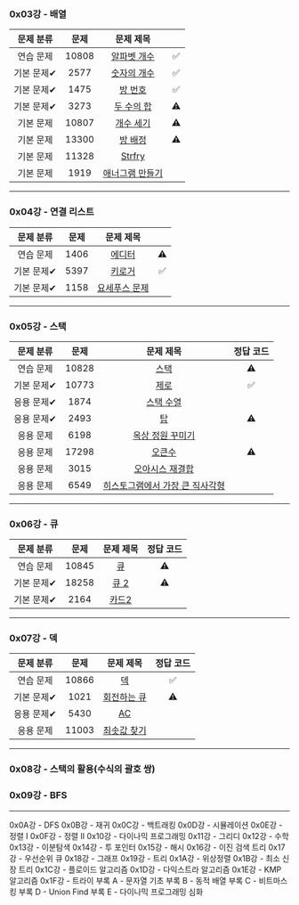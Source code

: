 ### 0x03강 - 배열
| 문제 분류 | 문제 | 문제 제목 |  |
| :--: | :--: | :--: | :--: |
| 연습 문제 | 10808 | [알파벳 개수](https://www.acmicpc.net/problem/10808) | ✅ |
| 기본 문제✔ | 2577 | [숫자의 개수](https://www.acmicpc.net/problem/2577) | ✅ |
| 기본 문제✔ | 1475 | [방 번호](https://www.acmicpc.net/problem/1475) | ✅ |
| 기본 문제✔ | 3273 | [두 수의 합](https://www.acmicpc.net/problem/3273) |  ⚠️ |
| 기본 문제 | 10807 | [개수 세기](https://www.acmicpc.net/problem/10807) | ⚠️ |
| 기본 문제 | 13300 | [방 배정](https://www.acmicpc.net/problem/13300) |  ⚠️ |
| 기본 문제 | 11328 | [Strfry](https://www.acmicpc.net/problem/11328) |    |
| 기본 문제 | 1919 | [애너그램 만들기](https://www.acmicpc.net/problem/1919) |   |

---
### 0x04강 - 연결 리스트
| 문제 분류 | 문제 | 문제 제목 |  |
| :--: | :--: | :--: | :--: |
| 연습 문제 | 1406 | [에디터](https://www.acmicpc.net/problem/1406) | ⚠️ |
| 기본 문제✔ | 5397 | [키로거](https://www.acmicpc.net/problem/5397) | ✅ |
| 기본 문제✔ | 1158 | [요세푸스 문제](https://www.acmicpc.net/problem/1158) | |

---
### 0x05강 - 스택
| 문제 분류 | 문제 | 문제 제목 | 정답 코드 |
| :--: | :--: | :--: | :--: |
| 연습 문제 | 10828 | [스택](https://www.acmicpc.net/problem/10828) |⚠️ |
| 기본 문제✔ | 10773 | [제로](https://www.acmicpc.net/problem/10773)| ✅ |
| 응용 문제✔ | 1874 | [스택 수열](https://www.acmicpc.net/problem/1874) | |
| 응용 문제✔ | 2493 | [탑](https://www.acmicpc.net/problem/2493) | ⚠️ |
| 응용 문제 | 6198 | [옥상 정원 꾸미기](https://www.acmicpc.net/problem/6198) | |
| 응용 문제 | 17298 | [오큰수](https://www.acmicpc.net/problem/17298) | ⚠️ |
| 응용 문제 | 3015 | [오아시스 재결합](https://www.acmicpc.net/problem/3015) | |
| 응용 문제 | 6549 | [히스토그램에서 가장 큰 직사각형](https://www.acmicpc.net/problem/6549) | |

---
### 0x06강 - 큐
| 문제 분류 | 문제 | 문제 제목 | 정답 코드 |
| :--: | :--: | :--: | :--: |
| 연습 문제 | 10845 | [큐](https://www.acmicpc.net/problem/10845) |⚠️ |
| 기본 문제✔ | 18258 | [큐 2](https://www.acmicpc.net/problem/18258) | ⚠️ |
| 기본 문제✔ | 2164 | [카드2](https://www.acmicpc.net/problem/2164) | |

---
### 0x07강 - 덱
| 문제 분류 | 문제 | 문제 제목 | 정답 코드 |
| :--: | :--: | :--: | :--: |
| 연습 문제 | 10866 | [덱](https://www.acmicpc.net/problem/10866) | ✅ |
| 기본 문제✔ | 1021 | [회전하는 큐](https://www.acmicpc.net/problem/1021)| ⚠️ |
| 응용 문제✔ | 5430 | [AC](https://www.acmicpc.net/problem/5430) | |
| 응용 문제 | 11003 | [최솟값 찾기](https://www.acmicpc.net/problem/11003) | |

---
### 0x08강 - 스택의 활용(수식의 괄호 쌍)
### 0x09강 - BFS


---

0x0A강 - DFS
0x0B강 - 재귀
0x0C강 - 백트래킹
0x0D강 - 시뮬레이션
0x0E강 - 정렬 I
0x0F강 - 정렬 II
0x10강 - 다이나믹 프로그래밍
0x11강 - 그리디
0x12강 - 수학
0x13강 - 이분탐색
0x14강 - 투 포인터
0x15강 - 해시
0x16강 - 이진 검색 트리
0x17강 - 우선순위 큐
0x18강 - 그래프
0x19강 - 트리
0x1A강 - 위상정렬
0x1B강 - 최소 신장 트리
0x1C강 - 플로이드 알고리즘
0x1D강 - 다익스트라 알고리즘
0x1E강 - KMP 알고리즘 
0x1F강 - 트라이
부록 A - 문자열 기초
부록 B - 동적 배열
부록 C - 비트마스킹
부록 D - Union Find
부록 E - 다이나믹 프로그래밍 심화
